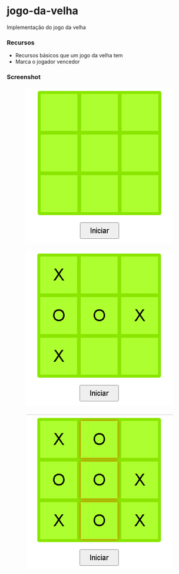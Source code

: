 # jogo-da-velha

Implementação do jogo da velha 

<h3>Recursos</h3>
  <ul>
    <li>Recursos básicos que um jogo da velha tem</li>
    <li>Marca o jogador vencedor</li>
  </ul>
  
  <h3>Screenshot</h3>
    <h4 align="center">
      <img alt="Gerador de Senha" src="./img_readme/1.png" />
    </h4>
    <h4 align="center">
      <img alt="Gerador de Senha" src="./img_readme/2.png" />
    </h4>
    <h4 align="center">
      <img alt="Gerador de Senha" src="./img_readme/3.png" />
    </h4>

